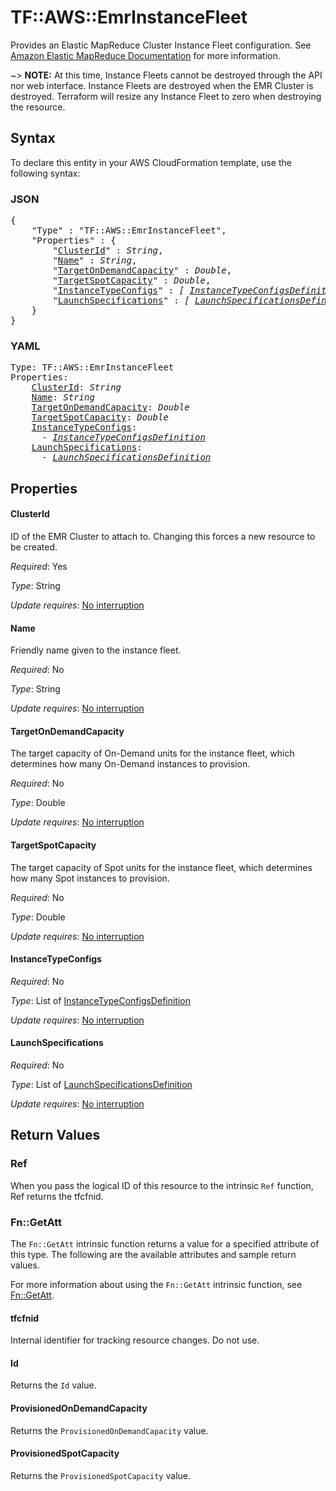 # TF::AWS::EmrInstanceFleet

Provides an Elastic MapReduce Cluster Instance Fleet configuration.
See [Amazon Elastic MapReduce Documentation](https://aws.amazon.com/documentation/emr/) for more information.

~> **NOTE:** At this time, Instance Fleets cannot be destroyed through the API nor
web interface. Instance Fleets are destroyed when the EMR Cluster is destroyed.
Terraform will resize any Instance Fleet to zero when destroying the resource.

## Syntax

To declare this entity in your AWS CloudFormation template, use the following syntax:

### JSON

<pre>
{
    "Type" : "TF::AWS::EmrInstanceFleet",
    "Properties" : {
        "<a href="#clusterid" title="ClusterId">ClusterId</a>" : <i>String</i>,
        "<a href="#name" title="Name">Name</a>" : <i>String</i>,
        "<a href="#targetondemandcapacity" title="TargetOnDemandCapacity">TargetOnDemandCapacity</a>" : <i>Double</i>,
        "<a href="#targetspotcapacity" title="TargetSpotCapacity">TargetSpotCapacity</a>" : <i>Double</i>,
        "<a href="#instancetypeconfigs" title="InstanceTypeConfigs">InstanceTypeConfigs</a>" : <i>[ <a href="instancetypeconfigsdefinition.md">InstanceTypeConfigsDefinition</a>, ... ]</i>,
        "<a href="#launchspecifications" title="LaunchSpecifications">LaunchSpecifications</a>" : <i>[ <a href="launchspecificationsdefinition.md">LaunchSpecificationsDefinition</a>, ... ]</i>
    }
}
</pre>

### YAML

<pre>
Type: TF::AWS::EmrInstanceFleet
Properties:
    <a href="#clusterid" title="ClusterId">ClusterId</a>: <i>String</i>
    <a href="#name" title="Name">Name</a>: <i>String</i>
    <a href="#targetondemandcapacity" title="TargetOnDemandCapacity">TargetOnDemandCapacity</a>: <i>Double</i>
    <a href="#targetspotcapacity" title="TargetSpotCapacity">TargetSpotCapacity</a>: <i>Double</i>
    <a href="#instancetypeconfigs" title="InstanceTypeConfigs">InstanceTypeConfigs</a>: <i>
      - <a href="instancetypeconfigsdefinition.md">InstanceTypeConfigsDefinition</a></i>
    <a href="#launchspecifications" title="LaunchSpecifications">LaunchSpecifications</a>: <i>
      - <a href="launchspecificationsdefinition.md">LaunchSpecificationsDefinition</a></i>
</pre>

## Properties

#### ClusterId

ID of the EMR Cluster to attach to. Changing this forces a new resource to be created.

_Required_: Yes

_Type_: String

_Update requires_: [No interruption](https://docs.aws.amazon.com/AWSCloudFormation/latest/UserGuide/using-cfn-updating-stacks-update-behaviors.html#update-no-interrupt)

#### Name

Friendly name given to the instance fleet.

_Required_: No

_Type_: String

_Update requires_: [No interruption](https://docs.aws.amazon.com/AWSCloudFormation/latest/UserGuide/using-cfn-updating-stacks-update-behaviors.html#update-no-interrupt)

#### TargetOnDemandCapacity

The target capacity of On-Demand units for the instance fleet, which determines how many On-Demand instances to provision.

_Required_: No

_Type_: Double

_Update requires_: [No interruption](https://docs.aws.amazon.com/AWSCloudFormation/latest/UserGuide/using-cfn-updating-stacks-update-behaviors.html#update-no-interrupt)

#### TargetSpotCapacity

The target capacity of Spot units for the instance fleet, which determines how many Spot instances to provision.

_Required_: No

_Type_: Double

_Update requires_: [No interruption](https://docs.aws.amazon.com/AWSCloudFormation/latest/UserGuide/using-cfn-updating-stacks-update-behaviors.html#update-no-interrupt)

#### InstanceTypeConfigs

_Required_: No

_Type_: List of <a href="instancetypeconfigsdefinition.md">InstanceTypeConfigsDefinition</a>

_Update requires_: [No interruption](https://docs.aws.amazon.com/AWSCloudFormation/latest/UserGuide/using-cfn-updating-stacks-update-behaviors.html#update-no-interrupt)

#### LaunchSpecifications

_Required_: No

_Type_: List of <a href="launchspecificationsdefinition.md">LaunchSpecificationsDefinition</a>

_Update requires_: [No interruption](https://docs.aws.amazon.com/AWSCloudFormation/latest/UserGuide/using-cfn-updating-stacks-update-behaviors.html#update-no-interrupt)

## Return Values

### Ref

When you pass the logical ID of this resource to the intrinsic `Ref` function, Ref returns the tfcfnid.

### Fn::GetAtt

The `Fn::GetAtt` intrinsic function returns a value for a specified attribute of this type. The following are the available attributes and sample return values.

For more information about using the `Fn::GetAtt` intrinsic function, see [Fn::GetAtt](https://docs.aws.amazon.com/AWSCloudFormation/latest/UserGuide/intrinsic-function-reference-getatt.html).

#### tfcfnid

Internal identifier for tracking resource changes. Do not use.

#### Id

Returns the <code>Id</code> value.

#### ProvisionedOnDemandCapacity

Returns the <code>ProvisionedOnDemandCapacity</code> value.

#### ProvisionedSpotCapacity

Returns the <code>ProvisionedSpotCapacity</code> value.

